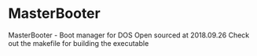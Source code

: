 # MasterBooter
MasterBooter - Boot manager for DOS
Open sourced at 2018.09.26
Check out the makefile for building the executable